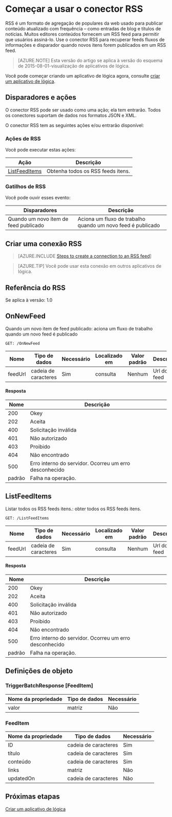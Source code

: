 <properties
pageTitle="RSS | Microsoft Azure"
description="Crie aplicativos de lógica com o serviço de aplicativo do Azure. Conector RSS permite que os usuários publiquem e recuperar itens de feed. Ele também permite que os usuários disparar operações quando um novo item é publicado no feed."
services="logic-apps"   
documentationCenter=".net,nodejs,java"  
authors="msftman"   
manager="erikre"    
editor=""
tags="connectors" />

<tags
ms.service="logic-apps"
ms.devlang="multiple"
ms.topic="article"
ms.tgt_pltfrm="na"
ms.workload="integration"
ms.date="08/18/2016"
ms.author="deonhe"/>

# <a name="get-started-with-the-rss-connector"></a>Começar a usar o conector RSS
RSS é um formato de agregação de populares da web usado para publicar conteúdo atualizado com frequência – como entradas de blog e títulos de notícias.  Muitos editores conteúdos fornecem um RSS feed para permitir que usuários assiná-lo.  Use o conector RSS para recuperar feeds fluxos de informações e disparador quando novos itens forem publicados em um RSS feed.

>[AZURE.NOTE] Esta versão do artigo se aplica à versão do esquema de 2015-08-01-visualização de aplicativos de lógica. 

Você pode começar criando um aplicativo de lógica agora, consulte [criar um aplicativo de lógica](../app-service-logic/app-service-logic-create-a-logic-app.md).

## <a name="triggers-and-actions"></a>Disparadores e ações

O conector RSS pode ser usado como uma ação; ela tem entrarão. Todos os conectores suportam de dados nos formatos JSON e XML. 

 O conector RSS tem as seguintes ações e/ou entrarão disponível:

### <a name="rss-actions"></a>Ações de RSS
Você pode executar estas ações:

|Ação|Descrição|
|--- | ---|
|[ListFeedItems](connectors-create-api-rss.md#listfeeditems)|Obtenha todos os RSS feeds itens.|
### <a name="rss-triggers"></a>Gatilhos de RSS
Você pode ouvir esses evento:

|Disparadores | Descrição|
|--- | ---|
|Quando um novo item de feed publicado|Aciona um fluxo de trabalho quando um novo feed é publicado|


## <a name="create-a-connection-to-rss"></a>Criar uma conexão RSS

>[AZURE.INCLUDE [Steps to create a connection to an RSS feed](../../includes/connectors-create-api-rss.md)]

>[AZURE.TIP] Você pode usar esta conexão em outros aplicativos de lógica.

## <a name="reference-for-rss"></a>Referência do RSS
Se aplica à versão: 1.0

## <a name="onnewfeed"></a>OnNewFeed
Quando um novo item de feed publicado: aciona um fluxo de trabalho quando um novo feed é publicado 

```GET: /OnNewFeed``` 

| Nome| Tipo de dados|Necessário|Localizado em|Valor padrão|Descrição|
| ---|---|---|---|---|---|
|feedUrl|cadeia de caracteres|Sim|consulta|Nenhum|Url do feed|

#### <a name="response"></a>Resposta

|Nome|Descrição|
|---|---|
|200|Okey|
|202|Aceita|
|400|Solicitação inválida|
|401|Não autorizado|
|403|Proibido|
|404|Não encontrado|
|500|Erro interno do servidor. Ocorreu um erro desconhecido|
|padrão|Falha na operação.|


## <a name="listfeeditems"></a>ListFeedItems
Listar todos os RSS feeds itens.: obter todos os RSS feeds itens. 

```GET: /ListFeedItems``` 

| Nome| Tipo de dados|Necessário|Localizado em|Valor padrão|Descrição|
| ---|---|---|---|---|---|
|feedUrl|cadeia de caracteres|Sim|consulta|Nenhum|Url do feed|

#### <a name="response"></a>Resposta

|Nome|Descrição|
|---|---|
|200|Okey|
|202|Aceita|
|400|Solicitação inválida|
|401|Não autorizado|
|403|Proibido|
|404|Não encontrado|
|500|Erro interno do servidor. Ocorreu um erro desconhecido|
|padrão|Falha na operação.|


## <a name="object-definitions"></a>Definições de objeto 

### <a name="triggerbatchresponsefeeditem"></a>TriggerBatchResponse [FeedItem]


| Nome da propriedade | Tipo de dados | Necessário |
|---|---|---|
|valor|matriz|Não |



### <a name="feeditem"></a>FeedItem


| Nome da propriedade | Tipo de dados | Necessário |
|---|---|---|
|ID|cadeia de caracteres|Sim |
|título|cadeia de caracteres|Sim |
|conteúdo|cadeia de caracteres|Sim |
|links|matriz|Não |
|updatedOn|cadeia de caracteres|Não |


## <a name="next-steps"></a>Próximas etapas
[Criar um aplicativo de lógica](../app-service-logic/app-service-logic-create-a-logic-app.md)